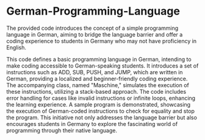 # German-Programming-Language
The provided code introduces the concept of a simple programming language in German, aiming to bridge the language barrier and offer a coding experience to students in Germany who may not have proficiency in English. 

This code defines a basic programming language in German, intending to make coding accessible to German-speaking students. It introduces a set of instructions such as ADD, SUB, PUSH, and JUMP, which are written in German, providing a localized and beginner-friendly coding experience. The accompanying class, named "Maschine," simulates the execution of these instructions, utilizing a stack-based approach. The code includes error handling for cases like invalid instructions or infinite loops, enhancing the learning experience. A sample program is demonstrated, showcasing the execution of German-coded instructions to check for equality and stop the program. This initiative not only addresses the language barrier but also encourages students in Germany to explore the fascinating world of programming through their native language.
